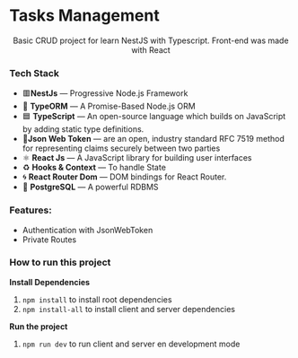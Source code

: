 # Tasks Management
<p align="center">Basic CRUD project for learn NestJS with Typescript. Front-end was made with React</p>

### Tech Stack

- 🟥**NestJs** —  Progressive Node.js Framework
- 📄 **TypeORM** — A Promise-Based Node.js ORM
- 🟦 **TypeScript** — An open-source language which builds on JavaScript by adding static type definitions.
- 🔐**Json Web Token** — are an open, industry standard RFC 7519 method for representing claims securely between two parties
- ⚛️ **React Js** — A JavaScript library for building user interfaces
- ♻️ **Hooks & Context** — To handle State
- 🌀 **React Router Dom** — DOM bindings for React Router.
- 🐘 **PostgreSQL** — A powerful RDBMS


### Features:
- Authentication with JsonWebToken
- Private Routes

### How to run this project

**Install Dependencies**
1.  `npm install` to install root dependencies 
2.  `npm install-all` to install client and server dependencies 

**Run the project**
1. `npm run dev`  to run client and server en development mode 

